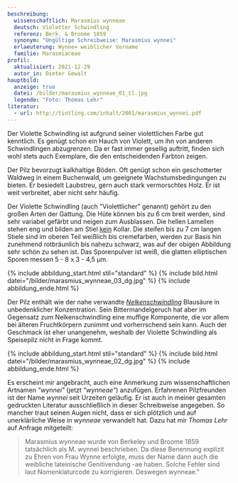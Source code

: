 ```yaml
---
beschreibung:
  wissenschaftlich: Marasmius wynneae
  deutsch: Violetter Schwindling
  referenz: Berk. & Broome 1859
  synonym: "Ungültige Schreibweise: Marasmius wynnei"
  erlaeuterung: Wynne= weiblicher Vorname
  familie: Marasmiaceae
profil:
  aktualisiert: 2021-12-29
  autor_in: Dieter Gewalt
hauptbild:
  anzeige: true
  datei: /bilder/marasmius_wynneae_01_tl.jpg
  legende: "Foto: Thomas Lehr"
literatur:
  - url: http://tintling.com/inhalt/2001/marasmius_wynnei.pdf
---
```

Der Violette Schwindling ist aufgrund seiner violettlichen Farbe gut kenntlich. Es genügt schon ein Hauch von Violett, um ihn von anderen Schwindlingen abzugrenzen. Da er fast immer gesellig auftritt, finden sich wohl stets auch Exemplare, die den entscheidenden Farbton zeigen.

Der Pilz bevorzugt kalkhaltige Böden. Oft genügt schon ein geschotterter Waldweg in einem Buchenwald, um geeignete Wachstumsbedingungen zu bieten. Er besiedelt Laubstreu, gern auch stark vermorschtes Holz. Er ist weit verbreitet, aber nicht sehr häufig.

Der Violette Schwindling (auch "Violettlicher" genannt) gehört zu den großen Arten der Gattung. Die Hüte können bis zu 6 cm breit werden, sind sehr variabel gefärbt und neigen zum Ausblassen. Die hellen Lamellen stehen eng und bilden am Stiel <ins>kein</ins> Kollar. Die steifen bis zu 7 cm langen Stiele sind im oberen Teil weißlich bis cremefarben, werden zur Basis hin zunehmend rotbräunlich bis nahezu schwarz, was auf der obigen Abbildung sehr schön zu sehen ist. Das Sporenpulver ist weiß, die glatten elliptischen Sporen messen 5 - 8 x 3 - 4,5 µm.

{% include abbildung_start.html stil="standard" %}
{% include bild.html datei="/bilder/marasmius_wynneae_03_dg.jpg" %}
{% include abbildung_ende.html %}

Der Pilz enthält wie der nahe verwandte *[Nelkenschwindling](/pilze/marasmius-oreades-nelkenschwindling)* Blausäure in unbedenklicher Konzentration. Sein Bittermandelgeruch hat aber im Gegensatz zum Nelkenschwindling eine muffige Komponente, die vor allem bei älteren Fruchtkörpern zunimmt und vorherrschend sein kann. Auch der Geschmack ist eher unangenehm, weshalb der Violette Schwindling als Speisepilz nicht in Frage kommt.

{% include abbildung_start.html stil="standard" %}
{% include bild.html datei="/bilder/marasmius_wynneae_02_dg.jpg" %}
{% include abbildung_ende.html %}

Es erscheint mir angebracht, auch eine Anmerkung zum wissenschaftlichen Artnamen *"wynnei"* (jetzt *"wynneae"*) anzufügen. Erfahrenen Pilzfreunden ist der Name *wynnei* seit Urzeiten geläufig. Er ist auch in meiner gesamten gedruckten Literatur ausschließlich in dieser Schreibweise angegeben. So mancher traut seinen Augen nicht, dass er sich plötzlich und auf unerklärliche Weise in *wynneae* verwandelt hat. Dazu hat mir *Thomas Lehr* auf Anfrage mitgeteilt:

> Marasmius wynneae wurde von Berkeley und Broome 1859 tatsächlich als M. wynnei beschrieben. Da diese Benennung explizit zu Ehren von Frau Wynne erfolgte, muss der Name dann auch die weibliche lateinische Genitivendung -ae haben. Solche Fehler sind laut Nomenklaturcode zu korrigieren. Deswegen wynneae."